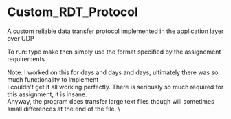 # Custom_RDT_Protocol
A custom reliable data transfer protocol implemented in the application layer over UDP


To run:
    type make
    then simply use the format specified by the assignement requirements


Note:
    I worked on this for days and days and days, ultimately there was so much functionality to implement \
    I couldn't get it all working perfectly. There is seriously so much required for this assignment, it is insane. \
    Anyway, the program does transfer large text files though will sometimes small differences at the end of the file. \
    
